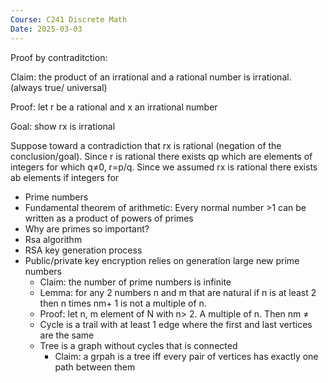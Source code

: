 ```yaml
---
Course: C241 Discrete Math
Date: 2025-03-03
---
```

Proof by contraditction:

Claim: the product of an irrational and a rational number is irrational. (always true/ universal)

Proof: let r be a rational and x an irrational number

Goal: show rx is irrational

Suppose toward a contradiction that rx is rational (negation of the conclusion/goal). Since r is rational there exists qp which are elements of integers for which q≠0, r=p/q. Since we assumed rx is rational there exists ab elements if integers for

  

- Prime numbers
- Fundamental theorem of arithmetic: Every normal number >1 can be written as a product of powers of primes
- Why are primes so important?
- Rsa algorithm
- RSA key generation process
- Public/private key encryption relies on generation large new prime numbers
    - Claim: the number of prime numbers is infinite
    - Lemma: for any 2 numbers n and m that are natural if n is at least 2 then n times nm+ 1 is not a multiple of n.
    - Proof: let n, m element of N with n> 2. A multiple of n. Then nm ≠
    - Cycle is a trail with at least 1 edge where the first and last vertices are the same
    - Tree is a graph without cycles that is connected
        - Claim: a grpah is a tree iff every pair of vertices has exactly one path between them